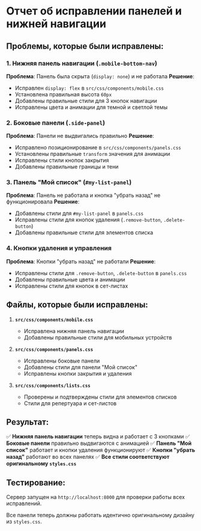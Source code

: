 # Отчет об исправлении панелей и нижней навигации

## Проблемы, которые были исправлены:

### 1. Нижняя панель навигации (`.mobile-bottom-nav`)
**Проблема**: Панель была скрыта (`display: none`) и не работала
**Решение**: 
- Исправлен `display: flex` в `src/css/components/mobile.css`
- Установлена правильная высота `60px`
- Добавлены правильные стили для 3 кнопок навигации
- Исправлены цвета и анимации для темной и светлой темы

### 2. Боковые панели (`.side-panel`)
**Проблема**: Панели не выдвигались правильно
**Решение**:
- Исправлено позиционирование в `src/css/components/panels.css`
- Установлены правильные `transform` значения для анимации
- Исправлены стили кнопок закрытия
- Добавлены правильные границы и тени

### 3. Панель "Мой список" (`#my-list-panel`)
**Проблема**: Панель не работала и кнопка "убрать назад" не функционировала
**Решение**:
- Добавлены стили для `#my-list-panel` в `panels.css`
- Исправлены стили для кнопок удаления (`.remove-button`, `.delete-button`)
- Добавлены правильные стили для элементов списка

### 4. Кнопки удаления и управления
**Проблема**: Кнопки "убрать назад" не работали
**Решение**:
- Исправлены стили для `.remove-button`, `.delete-button` в `panels.css`
- Добавлены правильные цвета и анимации
- Исправлены стили для кнопок в сет-листах

## Файлы, которые были исправлены:

1. **`src/css/components/mobile.css`**
   - Исправлена нижняя панель навигации
   - Добавлены правильные стили для мобильных устройств

2. **`src/css/components/panels.css`**
   - Исправлены боковые панели
   - Добавлены стили для панели "Мой список"
   - Исправлены кнопки закрытия и удаления

3. **`src/css/components/lists.css`**
   - Проверены и подтверждены стили для элементов списков
   - Стили для репертуара и сет-листов

## Результат:

✅ **Нижняя панель навигации** теперь видна и работает с 3 кнопками
✅ **Боковые панели** правильно выдвигаются с анимацией
✅ **Панель "Мой список"** работает и кнопки удаления функционируют
✅ **Кнопки "убрать назад"** работают во всех панелях
✅ **Все стили соответствуют оригинальному `styles.css`**

## Тестирование:

Сервер запущен на `http://localhost:8000` для проверки работы всех исправлений.

Все панели теперь должны работать идентично оригинальному дизайну из `styles.css`. 
